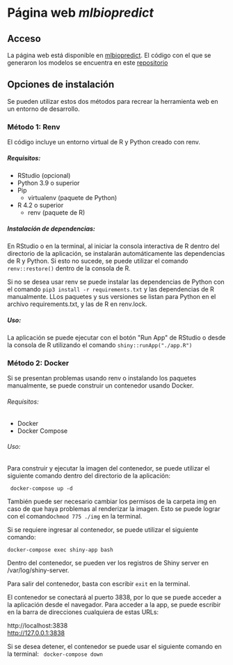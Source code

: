 # Página web *mlbiopredict*

## Acceso

La página web está disponible en [mlbiopredict](https://mlbiopredict.com). El código con el que se generaron los modelos se encuentra en este [repositorio](https://github.com/angeldmar/Tesis-prediccion-bioactividades)
## Opciones de instalación

Se pueden utilizar estos dos métodos para recrear la herramienta web en un entorno de desarrollo.

### Método 1: Renv

El código incluye un entorno virtual de R y Python creado con renv.

##### Requisitos:
 * RStudio (opcional)
 * Python 3.9 o superior
 * Pip
    * virtualenv (paquete de Python)
 * R 4.2 o superior
    * renv (paquete de R)

##### Instalación de dependencias:

En RStudio o en la terminal, al iniciar la consola interactiva de R dentro del directorio de la aplicación, se instalarán automáticamente las dependencias de R y Python. Si esto no sucede, se puede utilizar el comando  ```renv::restore()``` dentro de la consola de R.

Si no se desea usar renv se puede instalar las dependencias de Python con el comando ```pip3 install -r requirements.txt``` y las dependencias de R manualmente. LLos paquetes y sus versiones se listan para Python en el archivo requirements.txt, y las de R en renv.lock.
##### Uso:

La aplicación se puede ejecutar con el botón "Run App" de RStudio o desde la consola de R utilizando el comando  ```shiny::runApp("./app.R")```


### Método 2: Docker

Si se presentan problemas usando renv o instalando los paquetes manualmente, se puede construir un contenedor usando Docker.

###### Requisitos:
* Docker
* Docker Compose

###### Uso:

Para construir y ejecutar la imagen del contenedor, se puede utilizar el siguiente comando dentro del directorio de la aplicación:

``` docker-compose up -d```

También puede ser necesario cambiar los permisos de la carpeta img en caso de que haya problemas al renderizar la imagen. Esto se puede lograr con el comando```chmod 775 ./img``` en la terminal.

Si se requiere ingresar al contenedor, se puede utilizar el siguiente comando:

```docker-compose exec shiny-app bash``` 

Dentro del contenedor, se pueden ver los registros de Shiny server en /var/log/shiny-server.

Para salir del contenedor, basta con escribir ``` exit ```  en la terminal. 

El contenedor se conectará al puerto 3838, por lo que se puede acceder a la aplicación desde el navegador. Para acceder a la app, se puede escribir en la barra de direcciones cualquiera de estas URLs:

http://localhost:3838 <br>
http://127.0.0.1:3838


Si se desea detener, el contenedor  se puede usar el siguiente comando en la terminal: ``` docker-compose down```
